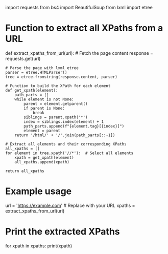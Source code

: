 import requests
from bs4 import BeautifulSoup
from lxml import etree

# Function to extract all XPaths from a URL
def extract_xpaths_from_url(url):
    # Fetch the page content
    response = requests.get(url)
    
    # Parse the page with lxml etree
    parser = etree.HTMLParser()
    tree = etree.fromstring(response.content, parser)

    # Function to build the XPath for each element
    def get_xpath(element):
        path_parts = []
        while element is not None:
            parent = element.getparent()
            if parent is None:
                break
            siblings = parent.xpath('*')
            index = siblings.index(element) + 1
            path_parts.append(f"{element.tag}[{index}]")
            element = parent
        return '/html/' + '/'.join(path_parts[::-1])

    # Extract all elements and their corresponding XPaths
    all_xpaths = []
    for element in tree.xpath('//*'):  # Select all elements
        xpath = get_xpath(element)
        all_xpaths.append(xpath)

    return all_xpaths

# Example usage
url = 'https://example.com'  # Replace with your URL
xpaths = extract_xpaths_from_url(url)

# Print the extracted XPaths
for xpath in xpaths:
    print(xpath)
